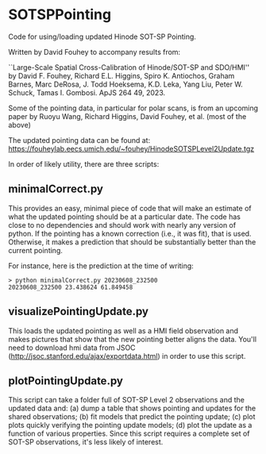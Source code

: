 # SOTSPPointing
Code for using/loading updated Hinode SOT-SP Pointing.

Written by David Fouhey to accompany results from:

``Large-Scale Spatial Cross-Calibration of Hinode/SOT-SP and SDO/HMI'' 
by David F. Fouhey, Richard E.L. Higgins, Spiro K. Antiochos, Graham
Barnes, Marc DeRosa, J. Todd Hoeksema, K.D. Leka, Yang Liu, Peter W. Schuck,
Tamas I.  Gombosi. ApJS 264 49, 2023. 

Some of the pointing data, in particular for polar scans, is from an upcoming
paper by Ruoyu Wang, Richard Higgins, David Fouhey, et al. (most of the above)

The updated pointing data can be found at:
https://fouheylab.eecs.umich.edu/~fouhey/HinodeSOTSPLevel2Update.tgz

In order of likely utility, there are three scripts:

## minimalCorrect.py

This provides an easy, minimal piece of code that will make an estimate of what
the updated pointing should be at a particular date. The code has close to no
dependencies and should work with nearly any version of python. If the pointing
has a known correction (i.e., it was fit), that is used. Otherwise, it makes a 
prediction that should be substantially better than the current pointing.

For instance, here is the prediction at the time of writing:
```
> python minimalCorrect.py 20230608_232500
20230608_232500 23.438624 61.849458
```

## visualizePointingUpdate.py

This loads the updated pointing as well as a HMI field observation and makes
pictures that show that the new pointing better aligns the data. You'll need
to download hmi data from JSOC (http://jsoc.stanford.edu/ajax/exportdata.html)
in order to use this script.

## plotPointingUpdate.py

This script can take a folder full of SOT-SP Level 2 observations and the
updated data and: (a) dump a table that shows pointing and updates for the
shared observations; (b) fit models that predict the pointing update; (c) plot
plots quickly verifying the pointing update models; (d) plot the update as a
function of various properties. Since this script requires a complete set of
SOT-SP observations, it's less likely of interest.

